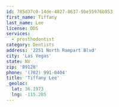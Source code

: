 ```yaml
---
id: 785d37c0-14de-4827-8637-9be55976b853
first_name: Tiffany
last_name: Lee
license: DDS
services:
  - prosthodontist
category: Dentists
address: '2251 North Rampart Blvd'
city: 'Las Vegas'
state: NV
zip: '89128'
phone: '(702) 991-0404'
title: 'Tiffany Lee'
_geoloc:
  lat: 36.1973
  lng: -115.285
---
```

